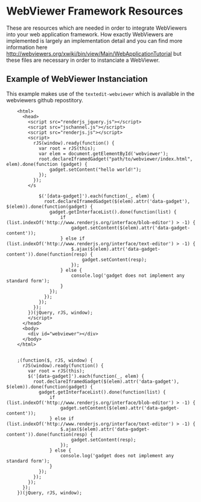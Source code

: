 # WebViewer Framework Resources

These are resources which are needed in order to integrate WebViewers
into your web application framework. How exactly WebViewers are implemented
is largely an implementation detail and you can find more information here
http://webviewers.org/xwiki/bin/view/Main/WebApplicationTutorial
but these files are necessary in order to instanciate a WebViewer.

## Example of WebViewer Instanciation

This example makes use of the `textedit-webviewer` which is available in the
webviewers github repostitory.

        <html>
          <head>
            <script src="renderjs_jquery.js"></script>
            <script src="jschannel.js"></script>
            <script src="renderjs.js"></script>
            <script>
              rJS(window).ready(function() {
                var root = rJS(this);
                var elem = document.getElementById('webviewer');
                root.declareIframedGadget("path/to/webviewer/index.html", elem).done(function (gadget) {
                    gadget.setContent("hello world!");
                });
              });
            </s

                $('[data-gadget]').each(function(_, elem) {
                  root.declareIframedGadget($(elem).attr('data-gadget'), $(elem)).done(function(gadget) {
                    gadget.getInterfaceList().done(function(list) {
                        if (list.indexOf('http://www.renderjs.org/interface/blob-editor') > -1) {
                            gadget.setContent($(elem).attr('data-gadget-content'));
                        } else if (list.indexOf('http://www.renderjs.org/interface/text-editor') > -1) {
                            $.ajax($(elem).attr('data-gadget-content')).done(function(resp) {
                                gadget.setContent(resp);
                            });
                        } else {
                            console.log('gadget does not implement any standard form');
                        }
                    });
                  });
                });
              });
            })(jQuery, rJS, window);
            </script>
          </head>
          <body>
            <div id="webviewer"></div>
          </body>
        </html>


        ;(function($, rJS, window) {
          rJS(window).ready(function() {
            var root = rJS(this);
            $('[data-gadget]').each(function(_, elem) {
              root.declareIframedGadget($(elem).attr('data-gadget'), $(elem)).done(function(gadget) {
                gadget.getInterfaceList().done(function(list) {
                    if (list.indexOf('http://www.renderjs.org/interface/blob-editor') > -1) {
                        gadget.setContent($(elem).attr('data-gadget-content'));
                    } else if (list.indexOf('http://www.renderjs.org/interface/text-editor') > -1) {
                        $.ajax($(elem).attr('data-gadget-content')).done(function(resp) {
                            gadget.setContent(resp);
                        });
                    } else {
                        console.log('gadget does not implement any standard form');
                    }
                });
              });
            });
          });
        })(jQuery, rJS, window);
